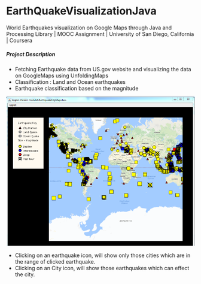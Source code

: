 # EarthQuakeVisualizationJava
World Earthquakes visualization on Google Maps through Java and Processing Library | MOOC Assignment | University of San Diego, California | Coursera
##### Project Description
 - Fetching Earthquake data from US.gov website and visualizing the data on GoogleMaps using UnfoldingMaps
 - Classification : Land and Ocean earthquakes
 - Earthquake classification based on the magnitude
 
 ![alt tag](https://github.com/HassanAzam/EarthQuakeVisualizationJava/blob/master/s1.PNG)
 
  - Clicking on an earthquake icon, will show only those cities which are in the range of clicked earthquake.
  - Clicking on an City icon, will show those earthquakes which can effect the city.
